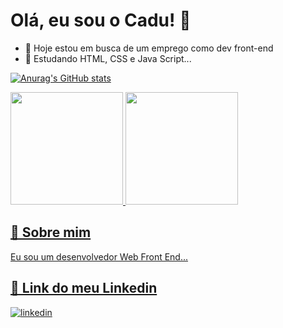 
# Olá, eu sou o Cadu! 👋

- 🔭 Hoje estou em busca de um emprego como dev front-end
- 🌱 Estudando HTML, CSS e Java Script...

[![Anurag's GitHub stats](https://github-readme-stats.vercel.app/api?username=CarlosLonghi)](https://github.com/anuraghazra/github-readme-stats)

<a href="https://github.com/CarlosLonghi">
  <img height="180em" src="https://github-readme-stats.vercel.app/api?username=carloslonghi&show_icons=true&theme=dracula&include_all_commits=true&count_private=true"/>
  <img height="180em" src="https://github-readme-stats.vercel.app/api/top-langs/?username=carloslonghi&layout=compact&langs_count=7&theme=dracula"/>

## 🚀 Sobre mim
Eu sou um desenvolvedor Web Front End...

## 🔗 Link do meu Linkedin
[![linkedin](https://img.shields.io/badge/linkedin-0A66C2?style=for-the-badge&logo=linkedin&logoColor=white)](https://www.linkedin.com/)

